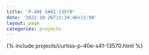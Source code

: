 ```yaml
---
title: 'P-40E S#41-13570'
date: '2021-10-26T11:34:46+13:00'
layout: page
categories: projects
---
```


{% include projects/curtiss-p-40e-s41-13570.html %}
